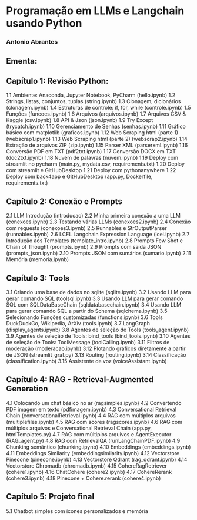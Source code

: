 # Programação em LLMs e Langchain usando Python
### Antonio Abrantes

## Ementa:

## Capítulo 1: Revisão Python:
1.1 Ambiente: Anaconda, Jupyter Notebook, PyCharm (hello.ipynb)
1.2 Strings, listas, conjuntos, tuplas (string.ipynb)
1.3 Clonagem, dicionários (clonagem.ipynb)
1.4 Estruturas de controle: if, for, while (controle.ipynb)
1.5 Funções (funcoes.ipynb)
1.6 Arquivos (arquivos.ipynb)
1.7 Arquivos CSV & Kaggle (csv.ipynb)
1.8 API & Json (json.ipynb)
1.9 Try Except (trycatch.ipynb)
1.10 Gerenciamento de Senhas (senhas.ipynb)
1.11 Gráfico básico com matplotlib (graficos.ipynb)
1.12 Web Scraping html (parte 1) (webscrap1.ipynb)
1.13 Web Scraping html (parte 2) (webscrap2.ipynb)
1.14 Extração de arquivos ZIP (zip.ipynb)
1.15 Parser XML (parserxml.ipynb)
1.16 Conversão PDF em TXT (pdf2txt.ipynb)
1.17 Conversão DOCX em TXT (doc2txt.ipynb)
1.18 Nuvem de palavras (nuvem.ipynb)
1.19 Deploy com streamlit no pycharm (main.py, mydata.csv, requirements.txt)
1.20 Deploy com streamlit e GitHubDesktop
1.21 Deploy com pythonanywhere 
1.22 Deploy com back4app e GitHubDesktop (app.py, Dockerfile, requirements.txt)

## Capítulo 2: Conexão e Prompts
2.1 LLM Introdução (introducao)
2.2 Minha primeira conexão a uma LLM (conexoes.ipynb)
2.3 Testando várias LLMs (conexoes2.ipynb)
2.4 Conexão com requests (conexoes3.ipynb)
2.5 Runnables e StrOutputParser (runnables.ipynb)
2.6 LCEL Langchain Expression Language (lcel.ipynb)
2.7 Introdução aos Templates (template_intro.ipynb)
2.8 Prompts Few Shot e Chain of Thought (prompts.ipynb)
2.9 Prompts com saída JSON (prompts_json.ipynb)
2.10 Prompts JSON com sumários (sumario.ipynb)
2.11 Memória (memoria.ipynb)

## Capítulo 3: Tools
3.1 Criando uma base de dados no sqlite (sqlite.ipynb)
3.2 Usando LLM para gerar comando SQL (toolsql.ipynb)
3.3 Usando LLM para gerar comando SQL com SQLDataBaseChain (sqldatabasechain.ipynb)
3.4 Usando LLM para gerar comando SQL a partir do Schema (sqlchema.ipynb)
3.5 Selecionando Funções customizadas (functions.ipynb)
3.6 Tools DuckDuckGo, Wikipedia, ArXiv (tools.ipynb)
3.7 LangGraph (display_agents.ipynb)
3.8 Agentes de seleção de Tools (tools_agent.ipynb)
3.9 Agentes de seleção de Tools: bind_tools (bind_tools.ipynb)
3.10 Agentes de seleção de Tools: ToolMessage (toolCalling.ipynb)
3.11 Filtros de moderação (moderacao.ipynb)
3.12 Plotando gráficos diretamente a partir de JSON (streamlit_graf.py)
3.13 Routing (routing.ipynb)
3.14 Classificação (classification.ipynb)
3.15 Assistente de voz (voiceAssistant.ipynb)

## Capítulo 4: RAG - Retrieval-Augmented Generation
4.1 Colocando um chat básico no ar (ragsimples.ipynb)
4.2 Convertendo PDF imagem em texto (pdfimagem.ipynb)
4.3 Conversational Retrieval Chain (conversationalRetrieval.ipynb)
4.4 RAG com múltiplos arquivos (multiplefiles.ipynb)
4.5 RAG com scores (ragscores.ipynb)
4.6 RAG com múltiplos arquivos e Conversational Retrieval Chain (app.py, htmlTemplates.py)
4.7 RAG com múltiplos arquivos e AgentExecutor (RAG_agent.py)
4.8 RAG com RetrievalQA (runLangChainPDF.ipynb)
4.9 Chunking semântico (chunking.ipynb)
4.10 Embeddings (embeddings.ipynb)
4.11 Embeddings Similarity (embeddingsimilarity.ipynb)
4.12 Vectorstore Pinecone (pinecone.ipynb)
4.13 Vectorstore Qdrant (rag_qdrant.ipynb)
4.14 Vectorstore Chromadb (chromadb.ipynb)
4.15 CohereRagRetriever (cohere1.ipynb)
4.16 ChatCohere (cohere2.ipynb)
4.17 CohereRerank (cohere3.ipynb)
4.18 Pinecone + Cohere.rerank (cohere4.ipynb)

## Capítulo 5: Projeto final
5.1 Chatbot simples com ícones personalizados e memória

 
